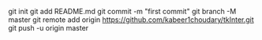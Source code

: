 git init
git add README.md
git commit -m "first commit"
git branch -M master
git remote add origin https://github.com/kabeer1choudary/tkInter.git
git push -u origin master